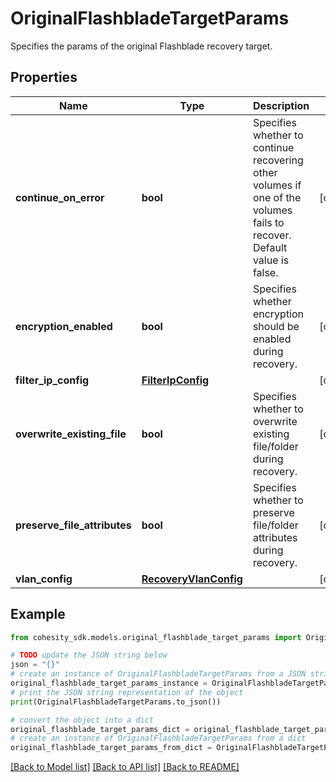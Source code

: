 # OriginalFlashbladeTargetParams

Specifies the params of the original Flashblade recovery target.

## Properties

Name | Type | Description | Notes
------------ | ------------- | ------------- | -------------
**continue_on_error** | **bool** | Specifies whether to continue recovering other volumes if one of the volumes fails to recover. Default value is false. | [optional] 
**encryption_enabled** | **bool** | Specifies whether encryption should be enabled during recovery. | [optional] 
**filter_ip_config** | [**FilterIpConfig**](FilterIpConfig.md) |  | [optional] 
**overwrite_existing_file** | **bool** | Specifies whether to overwrite existing file/folder during recovery. | [optional] 
**preserve_file_attributes** | **bool** | Specifies whether to preserve file/folder attributes during recovery. | [optional] 
**vlan_config** | [**RecoveryVlanConfig**](RecoveryVlanConfig.md) |  | [optional] 

## Example

```python
from cohesity_sdk.models.original_flashblade_target_params import OriginalFlashbladeTargetParams

# TODO update the JSON string below
json = "{}"
# create an instance of OriginalFlashbladeTargetParams from a JSON string
original_flashblade_target_params_instance = OriginalFlashbladeTargetParams.from_json(json)
# print the JSON string representation of the object
print(OriginalFlashbladeTargetParams.to_json())

# convert the object into a dict
original_flashblade_target_params_dict = original_flashblade_target_params_instance.to_dict()
# create an instance of OriginalFlashbladeTargetParams from a dict
original_flashblade_target_params_from_dict = OriginalFlashbladeTargetParams.from_dict(original_flashblade_target_params_dict)
```
[[Back to Model list]](../README.md#documentation-for-models) [[Back to API list]](../README.md#documentation-for-api-endpoints) [[Back to README]](../README.md)


